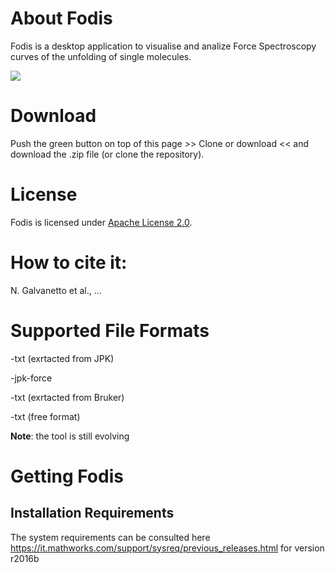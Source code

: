 


# About Fodis

Fodis is a desktop application to visualise and analize Force Spectroscopy curves of the unfolding of single molecules.

<img src="https://github.com/nicolagalvanetto/Fodis/blob/master/Fodis_SourceCode_MATLAB/Fodis1.0/view.JPG">

# Download

Push the green button on top of this page >> Clone or download << and download the .zip file (or clone the repository).

# License

Fodis is licensed under [Apache License 2.0](http://www.apache.org/licenses/LICENSE-2.0.txt).

# How to cite it:

N. Galvanetto et al., ...


# Supported File Formats

-txt (exrtacted from JPK) 

-jpk-force

-txt (exrtacted from Bruker)

-txt (free format)

**Note**: the tool is still evolving

# Getting Fodis

## Installation Requirements

The system requirements can be consulted here 
https://it.mathworks.com/support/sysreq/previous_releases.html
for version r2016b






